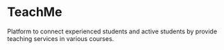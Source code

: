 # TeachMe
Platform to connect experienced students and active students by provide teaching services in various courses.
